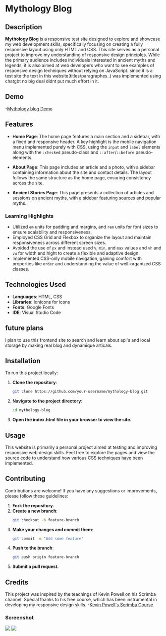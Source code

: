# Mythology Blog

## Description

**Mythology Blog** is a responsive test site designed to explore and showcase my web development skills, specifically focusing on creating a fully responsive layout using only HTML and CSS. This site serves as a personal project to improve my understanding of responsive design principles. While the primary audience includes individuals interested in ancient myths and legends, it is also aimed at web developers who want to see examples of responsive design techniques without relying on JavaScript. since it is a test site the text in this website(titles/paragraphes..) was implemented using chatgbt no big deal didnt put much effort in it.


## Demo 

-[Mythology blog Demo](https://himihiba.github.io/mythology-blog/)

## Features

- **Home Page**: The home page features a main section and a sidebar, with a fixed and responsive header. A key highlight is the mobile navigation menu implemented purely with CSS, using the `input` and `label` elements along with the `:checked` pseudo-class and `::after`/`::before` pseudo-elements.
  
- **About Page**: This page includes an article and a photo, with a sidebar containing information about the site and contact details. The layout follows the same structure as the home page, ensuring consistency across the site.
  
- **Ancient Stories Page**: This page presents a collection of articles and sessions on ancient myths, with a sidebar featuring sources and popular myths.

### Learning Highlights

- Utilized `em` units for padding and margins, and `rem` units for font sizes to ensure scalability and responsiveness.
- Employed CSS Grid and Flexbox to organize the layout and maintain responsiveness across different screen sizes.
- Avoided the use of `px` and instead used `%`, `min`, and `max` values and `vh` and `vw` for width and hight to create a flexible and adaptive design.
- Implemented CSS-only mobile navigation, gaining comfort with properties like `order` and understanding the value of well-organized CSS classes.

## Technologies Used

- **Languages**: HTML, CSS
- **Libraries**: Ionicons for icons
- **Fonts**: Google Fonts
- **IDE**: Visual Studio Code

## future plans

i plan to use this frontend site to search and learn about api's and local storage by making real blog and dynamique articals.

## Installation

To run this project locally:

1. **Clone the repository**: 
   ```bash
   git clone https://github.com/your-username/mythology-blog.git
2. **Navigate to the project directory**: 
   ```bash
   cd mythology-blog
3. **Open the index.html file in your browser to view the site.**

## Usage
This website is primarily a personal project aimed at testing and improving responsive web design skills. Feel free to explore the pages and view the source code to understand how various CSS techniques have been implemented.

## Contributing
Contributions are welcome! If you have any suggestions or improvements, please follow these guidelines:
1. **Fork the repository.**
2. **Create a new branch**:
   ```bash
   git checkout -b feature-branch
3. **Make your changes and commit them**:
    ```bash
    git commit -m "Add some feature"
4. **Push to the branch**:
    ```bash
    git push origin feature-branch
5. **Submit a pull request.**

## Credits

This project was inspired by the teachings of Kevin Powell on his Scrimba channel. Special thanks to his free course, which has been instrumental in developing my responsive design skills.
-[Kevin Powell's Scrimba Course](https://youtube.com/playlist?list=PLqYFXd9GTRVWU_DqZo4D1r59ng46WdvL4&si=kU5Dt4QEGSYuh_xD)


### Screenshot

![](./1.png)
![](./Responsive%20changes%20everythıng.png)
